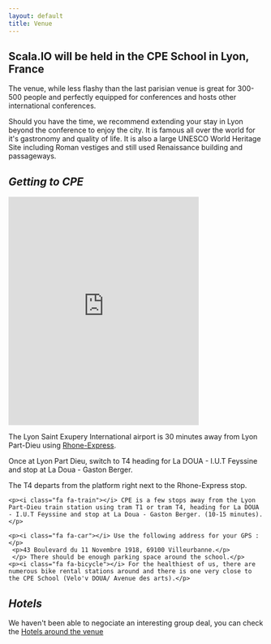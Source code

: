 ```yaml
---
layout: default
title: Venue
---
```


<h2>Scala.IO will be held in the CPE School in Lyon, France</h2>
<p>The venue, while less flashy than the last parisian venue is great for 300-500 people and perfectly equipped for conferences and hosts other international conferences.</p>
<p>Should you have the time, we recommend extending your stay in Lyon beyond the conference to enjoy the city. It is famous all over the world for it's gastronomy and quality of life. It is also a large UNESCO World Heritage Site including Roman vestiges and still used Renaissance building and passageways.</p>

<div class="row">
<div class="col-md-12">
  <h2><em>Getting to CPE</em></h2></div>
</div>
<div class="row venue">
  <div class="col-md-6">
    <iframe class="maps-venue" src="https://www.google.com/maps/embed?pb=!1m18!1m12!1m3!1d50486.319066586424!2d4.802583601888816!3d45.757789676937286!2m3!1f0!2f0!3f0!3m2!1i1024!2i768!4f13.1!3m3!1m2!1s0x47f4ea977b847259%3A0x9efbb71d73134a76!2sCPE+Lyon!5e0!3m2!1sen!2sfr!4v1455557439697" width="375" height="450" frameborder="0" style="border:0" allowfullscreen></iframe>
  </div>
  <div class="col-md-5 access-instructions">
    <p><i class="fa fa-plane"></i> The Lyon Saint Exupery International airport is 30 minutes away from Lyon Part-Dieu using <a href="https://www.rhonexpress.fr/" alt="rhone express">Rhone-Express</a>.</p>
    <p>Once at Lyon Part Dieu, switch to T4 heading for La DOUA - I.U.T Feyssine and stop at La Doua - Gaston Berger.</p>
    <p>The T4 departs from the platform right next to the Rhone-Express stop.</p>

    <p><i class="fa fa-train"></i> CPE is a few stops away from the Lyon Part-Dieu train station using tram T1 or tram T4, heading for La DOUA - I.U.T Feyssine and stop at La Doua - Gaston Berger. (10-15 minutes).</p>

    <p><i class="fa fa-car"></i> Use the following address for your GPS :</p>
     <p>43 Boulevard du 11 Novembre 1918, 69100 Villeurbanne.</p>
     </p> There should be enough parking space around the school.</p>
    <p><i class="fa fa-bicycle"></i> For the healthiest of us, there are numerous bike rental stations around and there is one very close to the CPE School (Velo'v DOUA/ Avenue des arts).</p>
  </div>
</div>
<div class="row">
  <div class="col-md-12">
    <h2><em>Hotels</em></h2>
    We haven't been able to negociate an interesting group deal, you can check the <a href="https://www.google.fr/maps/search/hotel/@45.7839423,4.8602593,15z/data=!3m1!4b1">Hotels around the venue</a>
  </div>
</div>
